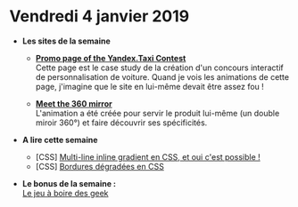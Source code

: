 Vendredi 4 janvier 2019
===========================

- **Les sites de la semaine**
   + **[Promo page of the Yandex.Taxi Contest](https://jet.style/portfolio/case/promo-page-of-yandextaxi-contest)**  
   Cette page est le case study de la création d'un concours interactif de personnalisation de voiture. Quand je vois les animations de cette page, j'imagine que le site en lui-même devait être assez fou !

   + **[Meet the 360 mirror](https://www.my360mirror.com/)**  
   L'animation a été créée pour servir le produit lui-même (un double miroir 360°) et faire découvrir ses spécificités.

- **A lire cette semaine**
    + [CSS] [Multi-line inline gradient en CSS, et oui c'est possible !](https://css-tricks.com/multi-line-inline-gradient/)
    + [CSS] [Bordures dégradées en CSS](https://css-tricks.com/gradient-borders-in-css/)
    
- **Le bonus de la semaine :**  
[Le jeu à boire des geek](https://npmdr.ink/)

